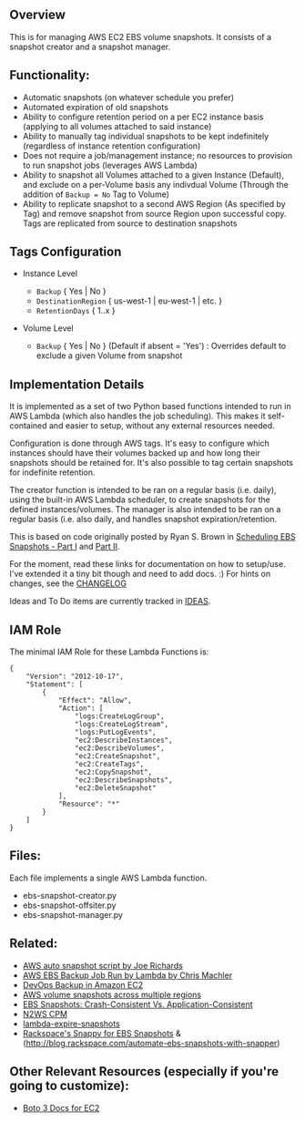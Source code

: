 ## Overview

This is for managing AWS EC2 EBS volume snapshots. It consists of a snapshot creator and a snapshot manager. 

## Functionality:

- Automatic snapshots (on whatever schedule you prefer)
- Automated expiration of old snapshots
- Ability to configure retention period on a per EC2 instance basis (applying to all volumes attached to said instance)
- Ability to manually tag individual snapshots to be kept indefinitely (regardless of instance retention configuration)
- Does not require a job/management instance; no resources to provision to run snapshot jobs (leverages AWS Lambda)
- Ability to snapshot all Volumes attached to a given Instance (Default), and exclude on a per-Volume basis any indivdual Volume (Through the addition of `Backup = No` Tag to Volume)
- Ability to replicate snapshot to a second AWS Region (As specified by Tag) and remove snapshot from source Region upon successful copy. Tags are replicated from source to destination snapshots

## Tags Configuration

- Instance Level
	- `Backup` { Yes | No }
	- `DestinationRegion` { us-west-1 | eu-west-1 | etc. }
	- `RetentionDays` { 1..x }

- Volume Level
	- `Backup` { Yes | No } (Default if absent = 'Yes') : Overrides default to exclude a given Volume from snapshot

## Implementation Details

It is implemented as a set of two Python based functions intended to run in AWS Lambda (which also handles the job scheduling). This makes it self-contained and easier to setup, without any external resources needed.

Configuration is done through AWS tags. It's easy to configure which instances should have their volumes backed up and how long their snapshots should be retained for. It's also possible to tag certain snapshots for indefinite retention.

The creator function is intended to be ran on a regular basis (i.e. daily), using the built-in AWS Lambda scheduler, to create snapshots for the defined instances/volumes. The manager is also intended to be ran on a regular basis (i.e. also daily, and handles snapshot expiration/retention. 

This is based on code originally posted by Ryan S. Brown in [Scheduling EBS Snapshots - Part I](https://serverlesscode.com/post/lambda-schedule-ebs-snapshot-backups/) and [Part II](https://serverlesscode.com/post/lambda-schedule-ebs-snapshot-backups-2/).

For the moment, read these links for documentation on how to setup/use. I've extended it a tiny bit though and need to add docs. :) For hints on changes, see the [CHANGELOG](CHANGELOG.md)

Ideas and To Do items are currently tracked in [IDEAS](IDEAS.md).

## IAM Role

The minimal IAM Role for these Lambda Functions is:

```
{
    "Version": "2012-10-17",
    "Statement": [
        {
            "Effect": "Allow",
            "Action": [
                "logs:CreateLogGroup",
                "logs:CreateLogStream",
                "logs:PutLogEvents",
                "ec2:DescribeInstances",
                "ec2:DescribeVolumes",
                "ec2:CreateSnapshot",
                "ec2:CreateTags",
                "ec2:CopySnapshot",
                "ec2:DescribeSnapshots",
                "ec2:DeleteSnapshot"
            ],
            "Resource": "*"
        }
    ]
}
```

## Files:

Each file implements a single AWS Lambda function.

- ebs-snapshot-creator.py
- ebs-snapshot-offsiter.py
- ebs-snapshot-manager.py

## Related:

- [AWS auto snapshot script by Joe Richards](https://github.com/viyh/aws-scripts/blob/master/lambda_autosnap.py)
- [AWS EBS Backup Job Run by Lambda by Chris Machler](http://www.evergreenitco.com/evergreenit-blog/2016/4/19/aws-ebs-backup-job-run-by-lambda)
- [DevOps Backup in Amazon EC2](https://medium.com/aws-activate-startup-blog/devops-backup-in-amazon-ec2-190c6fcce41b#.hyo4nyqur)
- [AWS volume snapshots across multiple regions](https://mattyboy.net/general/aws-volume-snapshots-across-multiple-regions/)
- [EBS Snapshots: Crash-Consistent Vs. Application-Consistent](http://www.n2ws.com/blog/ebs-snapshots-crash-consistent-vs-application-consistent.html)
- [N2WS CPM](http://www.n2ws.com/products-services/pricing-registration.html)
- [lambda-expire-snapshots](https://github.com/RideAmigosCorp/lambda-expire-snapshots)
- [Rackspace's Snappy for EBS Snapshots](https://github.com/rackerlabs/ebs_snapper) & (http://blog.rackspace.com/automate-ebs-snapshots-with-snapper)

## Other Relevant Resources (especially if you're going to customize):

- [Boto 3 Docs for EC2](https://boto3.readthedocs.io/en/latest/reference/services/ec2.html)

